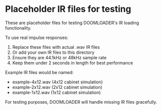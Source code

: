 # Placeholder IR files for testing

These are placeholder files for testing DOOMLOADER's IR loading functionality.

To use real impulse responses:
1. Replace these files with actual .wav IR files
2. Or add your own IR files to this directory
3. Ensure they are 44.1kHz or 48kHz sample rate
4. Keep them under 2 seconds in length for best performance

Example IR files would be named:
- example-4x12.wav (4x12 cabinet simulation)
- example-2x12.wav (2x12 cabinet simulation)  
- example-1x12.wav (1x12 cabinet simulation)

For testing purposes, DOOMLOADER will handle missing IR files gracefully.